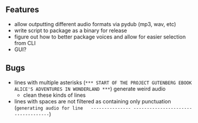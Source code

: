 ## Features
- allow outputting different audio formats via pydub (mp3, wav, etc)
- write script to package as a binary for release
- figure out how to better package voices and allow for easier selection from CLI
- GUI?


## Bugs
- lines with multiple asterisks (`*** START OF THE PROJECT GUTENBERG EBOOK ALICE'S ADVENTURES IN WONDERLAND ***`) generate weird audio
    - clean these kinds of lines
- lines with spaces are not filtered as containing only punctuation (`generating audio for line   --------------- -----------------------------------`)